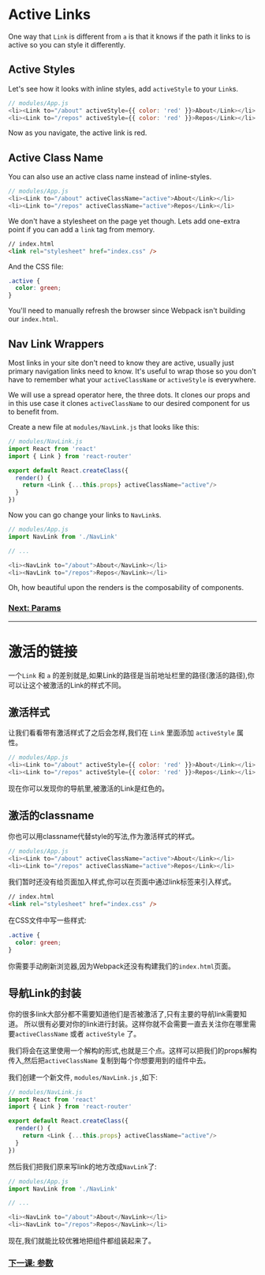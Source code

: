 # Active Links

One way that `Link` is different from `a` is that it knows if the path
it links to is active so you can style it differently.

## Active Styles

Let's see how it looks with inline styles, add `activeStyle` to your
`Link`s.

```js
// modules/App.js
<li><Link to="/about" activeStyle={{ color: 'red' }}>About</Link></li>
<li><Link to="/repos" activeStyle={{ color: 'red' }}>Repos</Link></li>
```

Now as you navigate, the active link is red.

## Active Class Name

You can also use an active class name instead of inline-styles.

```js
// modules/App.js
<li><Link to="/about" activeClassName="active">About</Link></li>
<li><Link to="/repos" activeClassName="active">Repos</Link></li>
```

We don't have a stylesheet on the page yet though. Lets add one-extra
point if you can add a `link` tag from memory.

```html
// index.html
<link rel="stylesheet" href="index.css" />
```

And the CSS file:

```css
.active {
  color: green;
}
```

You'll need to manually refresh the browser since Webpack isn't building
our `index.html`.

## Nav Link Wrappers

Most links in your site don't need to know they are active, usually just
primary navigation links need to know. It's useful to wrap those so you
don't have to remember what your `activeClassName` or `activeStyle` is
everywhere.

We will use a spread operator here, the three dots. It clones our props
and in this use case it clones `activeClassName` to our desired component for
us to benefit from.

Create a new file at `modules/NavLink.js` that looks like this:

```js
// modules/NavLink.js
import React from 'react'
import { Link } from 'react-router'

export default React.createClass({
  render() {
    return <Link {...this.props} activeClassName="active"/>
  }
})
```

Now you can go change your links to `NavLink`s.

```js
// modules/App.js
import NavLink from './NavLink'

// ...

<li><NavLink to="/about">About</NavLink></li>
<li><NavLink to="/repos">Repos</NavLink></li>
```

Oh, how beautiful upon the renders is the composability of components.


### [Next: Params](../06-params/)

---


# 激活的链接

一个`Link` 和 `a` 的差别就是,如果Link的路径是当前地址栏里的路径(激活的路径),你可以让这个被激活的Link的样式不同。


## 激活样式
让我们看看带有激活样式了之后会怎样,我们在 `Link` 里面添加 `activeStyle` 属性。

```js
// modules/App.js
<li><Link to="/about" activeStyle={{ color: 'red' }}>About</Link></li>
<li><Link to="/repos" activeStyle={{ color: 'red' }}>Repos</Link></li>
```

现在你可以发现你的导航里,被激活的Link是红色的。

## 激活的classname
你也可以用classname代替style的写法,作为激活样式的样式。

```js
// modules/App.js
<li><Link to="/about" activeClassName="active">About</Link></li>
<li><Link to="/repos" activeClassName="active">Repos</Link></li>
```

我们暂时还没有给页面加入样式,你可以在页面中通过link标签来引入样式。

```html
// index.html
<link rel="stylesheet" href="index.css" />
```

在CSS文件中写一些样式:

```css
.active {
  color: green;
}
```

你需要手动刷新浏览器,因为Webpack还没有构建我们的`index.html`页面。

## 导航Link的封装

你的很多link大部分都不需要知道他们是否被激活了,只有主要的导航link需要知道。
所以很有必要对你的link进行封装。这样你就不会需要一直去关注你在哪里需要`activeClassName` 或者 `activeStyle` 了。

我们将会在这里使用一个解构的形式,也就是三个点。这样可以把我们的props解构传入,然后把`activeClassName` 复制到每个你想要用到的组件中去。

我们创建一个新文件, `modules/NavLink.js` ,如下:

```js
// modules/NavLink.js
import React from 'react'
import { Link } from 'react-router'

export default React.createClass({
  render() {
    return <Link {...this.props} activeClassName="active"/>
  }
})
```

然后我们把我们原来写link的地方改成`NavLink`了:

```js
// modules/App.js
import NavLink from './NavLink'

// ...

<li><NavLink to="/about">About</NavLink></li>
<li><NavLink to="/repos">Repos</NavLink></li>
```

现在,我们就能比较优雅地把组件都组装起来了。

### [下一课: 参数](../06-params/)





